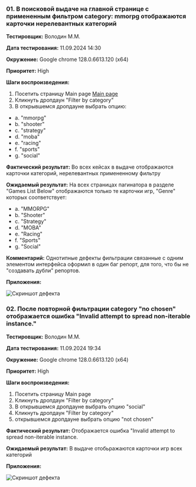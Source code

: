 

### 01. В поисковой выдаче на главной странице с примененным фильтром category: mmorpg отображаются карточки нерелевантных категорий

**Тестировщик:** Володин М.М.

**Дата тестирования:** 11.09.2024 14:30

**Окружение:** Google chrome 128.0.6613.120 (x64)

**Приоритет:** High

**Шаги воспроизведения:**
1. Посетить страницу Main page [Main page](https://makarovartem.github.io/frontend-avito-tech-test-assignment/)
2. Кликнуть дропдаун "Filter by category"
3.  В открывшемся дропдауне выбрать опцию:
- а. "mmorpg"
- b. "shooter"
- c. "strategy"
- d. "moba"
- e. "racing"
- f. "sports"
- g. "social"

**Фактический результат:** 
 Во всех кейсах в выдаче отображаются карточки категорий, нерелевантных примененному фильтру 

**Ожидаемый результат:** На всех страницах пагинатора в разделе "Games List Below" отображаются только те карточки игр,
"Genre" которых соответствует:
 - а. "MMORPG"
 - b. "Shooter"
 - c. "Strategy"
 - d. "MOBA"
 - e. "Racing"
 - f. "Sports"
 - g. "Social"

**Комментарий:** Однотипные дефекты фильтрации связанные с одним элементом интерфейса оформил в один баг репорт, для того, что бы не "создавать дубли" репортов. 

**Приложения:**

![Скриншот дефекта](https://i.imgur.com/T5Jj3uc.png)

### 02. После повторной фильтрации category "no chosen" отображается ошибка "Invalid attempt to spread non-iterable instance."

**Тестировщик:** Володин М.М.

**Дата тестирования:** 11.09.2024 19:34

**Окружение:** Google chrome 128.0.6613.120 (x64)

**Приоритет:** High

**Шаги воспроизведения:**
1. Посетить страницу Main page
2. Кликнуть дропдаун "Filter by category"
3. В открывшемся дропдауне выбрать опцию "social"
4. Кликнуть дропдаун "Filter by category"
5. открывшемся дропдауне выбрать опцию "not chosen"

**Фактический результат:** 
 Отображается ошибка "Invalid attempt to spread non-iterable instance.

**Ожидаемый результат:** 
В выдаче отобьражаются карточки игр всех категорий

**Приложения:**

![Скриншот дефекта](https://i.imgur.com/7NSofx1.png)
